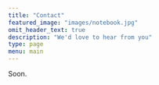 ```yaml
---
title: "Contact"
featured_image: "images/notebook.jpg"
omit_header_text: true
description: "We'd love to hear from you"
type: page
menu: main
---
```


Soon.



<!--
This is an example of a custom shortcode that you can put right into your content. You will need to add a form action to the the shortcode to make it work. Check out [Formspree](https://formspree.io/) for a simple, free form service. 

{{< form-contact action="https://example.com"  >}}
-->
